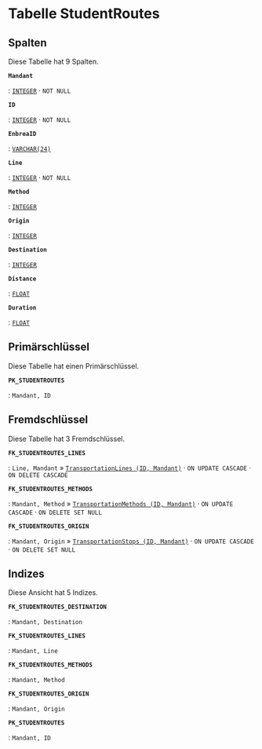 # Tabelle **StudentRoutes**



## Spalten

Diese Tabelle hat 9 Spalten.

**`Mandant`**

:   [`INTEGER`](https://firebirdsql.org/file/documentation/html/en/refdocs/fblangref40/firebird-40-language-reference.html#fblangref40-datatypes-inttypes) · `NOT NULL`

    

**`ID`**

:   [`INTEGER`](https://firebirdsql.org/file/documentation/html/en/refdocs/fblangref40/firebird-40-language-reference.html#fblangref40-datatypes-inttypes) · `NOT NULL`

    

**`EnbreaID`**

:   [`VARCHAR(24)`](https://firebirdsql.org/file/documentation/html/en/refdocs/fblangref40/firebird-40-language-reference.html#fblangref40-datatypes-chartypes)

    

**`Line`**

:   [`INTEGER`](https://firebirdsql.org/file/documentation/html/en/refdocs/fblangref40/firebird-40-language-reference.html#fblangref40-datatypes-inttypes) · `NOT NULL`

    

**`Method`**

:   [`INTEGER`](https://firebirdsql.org/file/documentation/html/en/refdocs/fblangref40/firebird-40-language-reference.html#fblangref40-datatypes-inttypes)

    

**`Origin`**

:   [`INTEGER`](https://firebirdsql.org/file/documentation/html/en/refdocs/fblangref40/firebird-40-language-reference.html#fblangref40-datatypes-inttypes)

    

**`Destination`**

:   [`INTEGER`](https://firebirdsql.org/file/documentation/html/en/refdocs/fblangref40/firebird-40-language-reference.html#fblangref40-datatypes-inttypes)

    

**`Distance`**

:   [`FLOAT`](https://firebirdsql.org/file/documentation/html/en/refdocs/fblangref40/firebird-40-language-reference.html#fblangref40-datatypes-floattypes)

    

**`Duration`**

:   [`FLOAT`](https://firebirdsql.org/file/documentation/html/en/refdocs/fblangref40/firebird-40-language-reference.html#fblangref40-datatypes-floattypes)

    

## Primärschlüssel

Diese Tabelle hat einen Primärschlüssel.

**`PK_STUDENTROUTES`**

:   `Mandant, ID`

    

## Fremdschlüssel

Diese Tabelle hat 3 Fremdschlüssel.

**`FK_STUDENTROUTES_LINES`**

:   `Line, Mandant` » [`TransportationLines (ID, Mandant)`](../../tables/transportationlines) · `ON UPDATE CASCADE` · `ON DELETE CASCADE`

    

**`FK_STUDENTROUTES_METHODS`**

:   `Mandant, Method` » [`TransportationMethods (ID, Mandant)`](../../tables/transportationmethods) · `ON UPDATE CASCADE` · `ON DELETE SET NULL`

    

**`FK_STUDENTROUTES_ORIGIN`**

:   `Mandant, Origin` » [`TransportationStops (ID, Mandant)`](../../tables/transportationstops) · `ON UPDATE CASCADE` · `ON DELETE SET NULL`

    

## Indizes

Diese Ansicht hat 5 Indizes.

**`FK_STUDENTROUTES_DESTINATION`**

:   `Mandant, Destination`

    

**`FK_STUDENTROUTES_LINES`**

:   `Mandant, Line`

    

**`FK_STUDENTROUTES_METHODS`**

:   `Mandant, Method`

    

**`FK_STUDENTROUTES_ORIGIN`**

:   `Mandant, Origin`

    

**`PK_STUDENTROUTES`**

:   `Mandant, ID`

    
